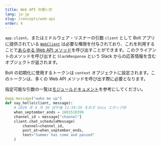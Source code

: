 ```yaml
---
title: Web API の使い方
lang: ja-jp
slug: /concepts/web-api
order: 4
---
```



`app.client`、またはミドルウェア・リスナーの引数 `client` として Bolt アプリに提供されている [`WebClient`](https://slack.dev/python-slack-sdk/basic_usage.html) は必要な権限を付与されており、これを利用することで[あらゆる Web API メソッド](https://api.slack.com/methods)を呼び出すことができます。このクライアントのメソッドを呼び出すと `SlackResponse` という Slack からの応答情報を含むオブジェクトが返されます。

Bolt の初期化に使用するトークンは `context` オブジェクトに設定されます。このトークンは、多くの Web API メソッドを呼び出す際に必要となります。




<span>指定可能な引数の一覧は<a href="https://slack.dev/bolt-python/api-docs/slack_bolt/kwargs_injection/args.html">モジュールドキュメント</a>を参考にしてください。</span>
```python
@app.message("wake me up")
def say_hello(client, message):
    # 2020 年 9 月 30 日午後 11:59:59 を示す Unix エポック秒
    when_september_ends = 1601510399
    channel_id = message["channel"]
    client.chat_scheduleMessage(
        channel=channel_id,
        post_at=when_september_ends,
        text="Summer has come and passed"
    )
```
